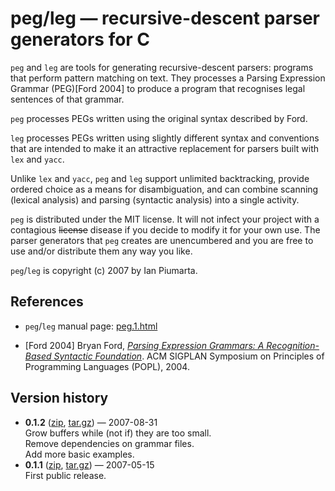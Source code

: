 # peg/leg &mdash; recursive-descent parser generators for C

`peg` and `leg` are tools for generating recursive-descent parsers: programs that perform pattern matching on
text.  They processes a Parsing Expression Grammar (PEG)[Ford 2004] to produce a program that recognises legal sentences of that grammar.

`peg` processes PEGs written using the original syntax described by Ford.

`leg` processes PEGs written using slightly different syntax and conventions that are intended to make it an attractive replacement for parsers built with `lex` and `yacc`.

Unlike `lex` and `yacc`, `peg` and `leg` support unlimited backtracking, provide ordered choice as a means for disambiguation, and can combine scanning (lexical analysis) and parsing (syntactic analysis) into a single activity.

`peg` is distributed under the MIT license.  It will not infect your project with a contagious <strike>license</strike> disease if you
decide to modify it for your own use.  The parser generators that `peg` creates are unencumbered and you are free to use and/or
distribute them any way you like.

`peg`/`leg` is copyright (c) 2007 by Ian Piumarta.

## References

* `peg`/`leg` manual page: [peg.1.html][1]

* [Ford 2004] Bryan Ford, [*Parsing Expression Grammars: A Recognition-Based Syntactic Foundation*][2]. ACM SIGPLAN Symposium on Principles of Programming Languages (POPL), 2004.

[1]: http://piumarta.com/software/peg/peg.1.html "peg/leg manual"
[2]: http://bford.info/pub/lang/peg "Parsing Expression Grammars: A Recognition-Based Syntactic Foundation"

## Version history

* **0.1.2** ([zip](peg/zipball/0.1.2), [tar.gz](peg/tarball/0.1.2)) &mdash; 2007-08-31  
Grow buffers while (not if) they are too small.  
Remove dependencies on grammar files.  
Add more basic examples.  
* **0.1.1** ([zip](peg/zipball/0.1.1), [tar.gz](peg/tarball/0.1.1)) &mdash; 2007-05-15  
First public release.
